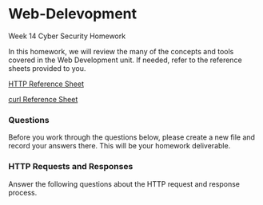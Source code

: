 # Web-Delevopment
Week 14 Cyber Security Homework


In this homework, we will review the many of the concepts and tools covered in the Web Development unit. If needed, refer to the  reference sheets provided to you.

[HTTP Reference Sheet](https://github.com/kryshael/Week-14-Homework/blob/main/Reference/HTTP_Reference.md)

[curl Reference Sheet](https://github.com/kryshael/Week-14-Homework/blob/main/Reference/cURL_Reference.md)




 ### Questions
 
Before you work through the questions below, please create a new file and record your answers there. This will be your homework deliverable.

 ### HTTP Requests and Responses

Answer the following questions about the HTTP request and response process.
